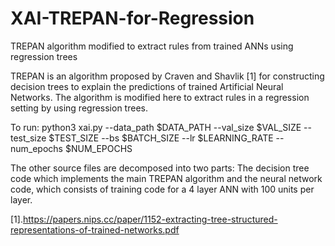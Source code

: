 # XAI-TREPAN-for-Regression
TREPAN algorithm modified to extract rules from trained ANNs using regression trees

TREPAN is an algorithm proposed by Craven and Shavlik [1] for constructing decision trees to explain the predictions of trained Artificial Neural Networks. The algorithm is modified here to extract rules in a regression setting by using regression trees.

To run:
python3 xai.py --data_path $DATA_PATH --val_size $VAL_SIZE --test_size $TEST_SIZE --bs $BATCH_SIZE --lr $LEARNING_RATE --num_epochs $NUM_EPOCHS

The other source files are decomposed into two parts: The decision tree code which implements the main TREPAN algorithm and the neural network code, which consists of training code for a 4 layer ANN with 100 units per layer.

[1].https://papers.nips.cc/paper/1152-extracting-tree-structured-representations-of-trained-networks.pdf
